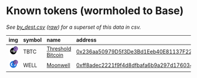 
Known tokens (wormholed to Base)
===================================
_See [by_dest.csv](by_dest.csv) ([raw](https://raw.githubusercontent.com/wormhole-foundation/wormhole-token-list/main/content/by_dest.csv)) for a superset of this data in csv._

  
| img                                                                                                        | symbol   | name                                                    | address                                                                                                              |   decimals | origin   | sourceAddress                                                                                                                     |   sourceDecimals | markets                                                            | symbol   |
|:-----------------------------------------------------------------------------------------------------------|:---------|:--------------------------------------------------------|:---------------------------------------------------------------------------------------------------------------------|-----------:|:---------|:----------------------------------------------------------------------------------------------------------------------------------|-----------------:|:-------------------------------------------------------------------|:-----------------|
| ![TBTC](https://raw.githubusercontent.com/wormhole-foundation/wormhole-token-list/main/assets/TBTC_wh.png) | TBTC     | [Threshold Bitcoin](http://coingecko.com/en/coins/tbtc) | [0x236aa50979D5f3De3Bd1Eeb40E81137F22ab794b](https://basescan.org//token/0x236aa50979D5f3De3Bd1Eeb40E81137F22ab794b) |         18 | optimism | [0x6c84a8f1c29108F47a79964b5Fe888D4f4D0dE40](https://optimistic.etherscan.io//address/0x6c84a8f1c29108F47a79964b5Fe888D4f4D0dE40) |               18 | [threshold network](https://dashboard.threshold.network/TBTC/mint) | TBTC             |
| ![WELL](https://raw.githubusercontent.com/wormhole-foundation/wormhole-token-list/main/assets/WELL_wh.png) | WELL     | [Moonwell](http://coingecko.com/en/coins/moonwell)      | [0xff8adec2221f9f4d8dfbafa6b9a297d17603493d](https://basescan.org//token/0xff8adec2221f9f4d8dfbafa6b9a297d17603493d) |         18 | moonbeam | [0x511ab53f793683763e5a8829738301368a2411e3](https://moonscan.io/address/0x511ab53f793683763e5a8829738301368a2411e3)              |               18 | [balancer](https://app.balancer.fi/#/trade)                        | WELL             |